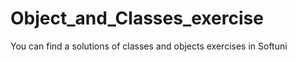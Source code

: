 # Object_and_Classes_exercise
You can find a solutions of classes and objects exercises in  Softuni
